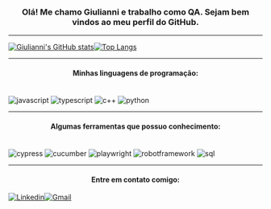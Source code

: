 ### <center> Olá! Me chamo Giulianni e trabalho como QA. Sejam bem vindos ao meu perfil do GitHub. </center>
____

[![Giulianni's GitHub stats](https://github-readme-stats.vercel.app/api?username=giuliannis&show_icons=true&theme=dracula)](https://github.com/giuliannis/github-readme-stats)[![Top Langs](https://github-readme-stats.vercel.app/api/top-langs/?username=giuliannis&layout=compact&show_icons=true&theme=dracula)](https://github.com/giuliannis/github-readme-stats)

___

#### <center> Minhas linguagens de programação: </center>

<div style="display: inline_block"><br/>
<img align="center" alt="javascript" src="https://img.shields.io/badge/JavaScript-F7DF1E?style=for-the-badge&logo=javascript&logoColor=black"/>
<img align="center" alt="typescript" src="https://img.shields.io/badge/TypeScript-007ACC?style=for-the-badge&logo=typescript&logoColor=white"/>
<img align="center" alt="c++" src="https://img.shields.io/badge/C%2B%2B-00599C?style=for-the-badge&logo=c%2B%2B&logoColor=white"/>
<img align="center" alt="python" src="https://img.shields.io/badge/Python-3776AB?style=for-the-badge&logo=python&logoColor=white"/>

</div>

_____

#### <center> Algumas ferramentas que possuo conhecimento: </center>

<div style="display: inline_block"><br/>
<img align="center" alt="cypress" src="https://img.shields.io/badge/Cypress-17202C?style=for-the-badge&logo=cypress&logoColor=white"/>
<img align="center" alt="cucumber" src="https://img.shields.io/badge/Cucumber-43B02A?style=for-the-badge&logo=cucumber&logoColor=white"/>
<img align="center" alt="playwright" src="https://img.shields.io/badge/Playwright-45ba4b?style=for-the-badge&logo=Playwright&logoColor=white"/>
<img align="center" alt="robotframework" src="https://img.shields.io/badge/Robot%20Framework-000000?style=for-the-badge&logo=robot-framework&logoColor=white"/>
<img align="center" alt="sql" src="https://img.shields.io/badge/Microsoft_SQL_Server-CC2927?style=for-the-badge&logo=microsoft-sql-server&logoColor=white"/>
</div>

___


#### <center> Entre em contato comigo: </center>

[![Linkedin](https://img.shields.io/badge/LinkedIn-0077B5?style=for-the-badge&logo=linkedin&logoColor=white
)](https://www.linkedin.com/in/giulianni/)[![Gmail](https://img.shields.io/badge/Gmail-D14836?style=for-the-badge&logo=gmail&logoColor=white
)](giuliannioliveira@gmail.com)
